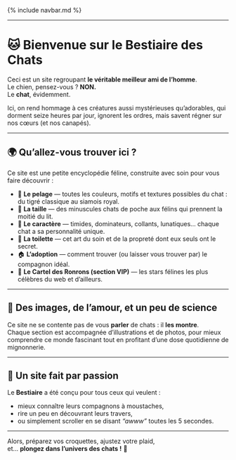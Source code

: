 <head>
  <link rel="icon" type="image/png" href="logo.png">
</head>

{% include navbar.md %}

---

# 🐱 Bienvenue sur le Bestiaire des Chats

Ceci est un site regroupant **le véritable meilleur ami de l’homme**.  
Le chien, pensez-vous ? **NON.**  
Le **chat**, évidemment.  

Ici, on rend hommage à ces créatures aussi mystérieuses qu’adorables, qui dorment seize heures par jour, ignorent les ordres, mais savent régner sur nos cœurs (et nos canapés).  

---

## 🌍 Qu’allez-vous trouver ici ?

Ce site est une petite encyclopédie féline, construite avec soin pour vous faire découvrir :

- 🐾 **Le pelage** — toutes les couleurs, motifs et textures possibles du chat : du tigré classique au siamois royal.  
- 📏 **La taille** — des minuscules chats de poche aux félins qui prennent la moitié du lit.  
- 💬 **Le caractère** — timides, dominateurs, collants, lunatiques… chaque chat a sa personnalité unique.  
- 🧼 **La toilette** — cet art du soin et de la propreté dont eux seuls ont le secret.  
- 🏠 **L’adoption** — comment trouver (ou laisser vous trouver par) le compagnon idéal.  
- 🎩 **Le Cartel des Ronrons (section VIP)** — les stars félines les plus célèbres du web et d’ailleurs.  

---

## 📸 Des images, de l’amour, et un peu de science

Ce site ne se contente pas de vous **parler** de chats : il **les montre**.  
Chaque section est accompagnée d’illustrations et de photos, pour mieux comprendre ce monde fascinant tout en profitant d’une dose quotidienne de mignonnerie.  

---

## 🧠 Un site fait par passion

Le **Bestiaire** a été conçu pour tous ceux qui veulent :

- mieux connaître leurs compagnons à moustaches,  
- rire un peu en découvrant leurs travers,  
- ou simplement scroller en se disant *“awww”* toutes les 5 secondes.

---

Alors, préparez vos croquettes, ajustez votre plaid,  
et… **plongez dans l’univers des chats !** 🐾






